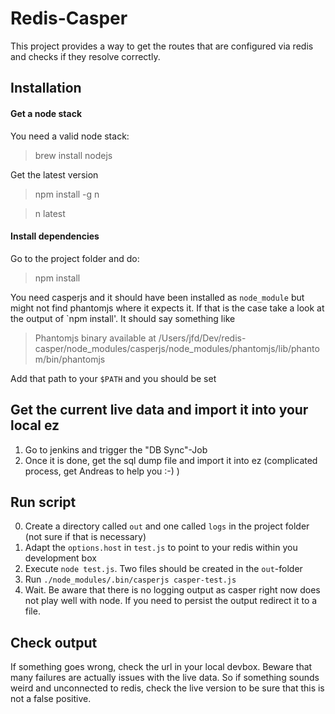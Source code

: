 Redis-Casper
============

This project provides a way to get the routes that are configured via redis and checks if they resolve
correctly.


## Installation

#### Get a node stack
You need a valid node stack:

> brew install nodejs

Get the latest version

> npm install -g n

> n latest


#### Install dependencies

Go to the project folder and do:

> npm install


You need casperjs and it should have been installed as `node_module` but might not find phantomjs where it expects it.
If that is the case take a look at the output of `npm install'. It should say something like

> Phantomjs binary available at /Users/jfd/Dev/redis-casper/node_modules/casperjs/node_modules/phantomjs/lib/phantom/bin/phantomjs

Add that path to your `$PATH` and you should be set

## Get the current live data and import it into your local ez

1. Go to jenkins and trigger the "DB Sync"-Job
2. Once it is done, get the sql dump file and import it into ez (complicated process, get Andreas to help you :-) )


## Run script

0. Create a directory called `out` and one called `logs` in the project folder (not sure if that is necessary)
1. Adapt the `options.host` in `test.js` to point to your redis within you development box
2. Execute `node test.js`. Two files should be created in the `out`-folder
3. Run `./node_modules/.bin/casperjs casper-test.js`
4. Wait. Be aware that there is no logging output as casper right now does not play well with node. If you need
to persist the output redirect it to a file.

## Check output

If something goes wrong, check the url in your local devbox. Beware that many failures are actually issues with the
live data. So if something sounds weird and unconnected to redis, check the live version to be sure that this
is not a false positive.

